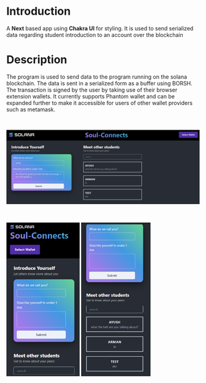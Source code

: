 # Introduction
A **Next** based app using **Chakra UI** for styling. 
It is used to send serialized data regarding student introduction to an account over the blockchain

# Description
The program is used to send data to the program running on the solana blockchain. The data is sent in a serialized form as a buffer using BORSH. The transaction is signed by the user by taking use of their browser extension wallets. It currently supports Phantom wallet and can be expanded further to make it accessible for users of other wallet providers such as metamask. 
 
<br>

![Project Snap - Desktop view](./media/stud-ss-1.png) 

<br>

<p>
<img src="./media/stud-ss-2.png" height=400 alt="Landing Page"> 
<img src="./media/stud-ss-3.png" height=400 alt="Landing Page">
</p>